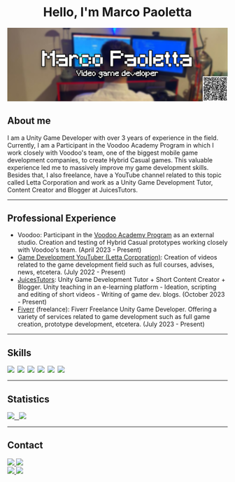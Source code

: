 <div align="center">
<h1 align="center">Hello, I'm Marco Paoletta</h1>
</div>

<img src="Banner.png">

## About me
I am a Unity Game Developer with over 3 years of experience in the field. Currently, I am a Participant in the Voodoo Academy Program in which I work closely with Voodoo's team, one of the biggest mobile game development companies, to create Hybrid Casual games. This valuable experience led me to massively improve my game development skills. Besides that, I also freelance, have a YouTube channel related to this topic called Letta Corporation and work as a Unity Game Development Tutor, Content Creator and Blogger at JuicesTutors.

---

## Professional Experience
* Voodoo: Participant in the [Voodoo Academy Program](https://www.voodoo.io/academy/) as an external studio. Creation and testing of Hybrid Casual prototypes working closely with Voodoo's team. (April 2023 - Present)
* [Game Development YouTuber (Letta Corporation)](https://www.youtube.com/@lettacorporation/featured): Creation of videos related to the game development field such as full courses, advises, news, etcetera. (July 2022 - Present)  
* [JuicesTutors](https://juicestutors.org/teachers/view/marcopaoletta): Unity Game Development Tutor + Short Content Creator + Blogger. Unity teaching in an e-learning platform - Ideation, scripting and editing of short videos - Writing of game dev. blogs. (October 2023 - Present)  
* [Fiverr](https://www.fiverr.com/marco_paoletta) (freelance): Fiverr Freelance Unity Game Developer. Offering a variety of services related to game development such as full game creation, prototype development, etcetera. (July 2023 - Present) 

---

## Skills
<img src="https://img.shields.io/badge/-C%23-FFFFFF?style=for-the-badge&labelColor=black&logo=UNITY&logoColor=FFFFFF"/>&ensp;<img src="https://img.shields.io/badge/-GDSCRIPT-61DBFB?style=for-the-badge&labelColor=black&logo=godot-engine&logoColor=61DBFB"/>&ensp;<img src="https://img.shields.io/badge/-PYTHON-3776AB?style=for-the-badge&labelColor=black&logo=python&logoColor=3776AB"/>&ensp;<img src="https://img.shields.io/badge/-HTML5-E34F26?style=for-the-badge&labelColor=black&logo=html5&logoColor=E34F26"/>&ensp;<img src="https://img.shields.io/badge/-CSS3-1572B6?style=for-the-badge&labelColor=black&logo=css3&logoColor=1572B6"/>&ensp;<img src="https://img.shields.io/badge/-JavaScript-F7DF1E?style=for-the-badge&labelColor=black&logo=javascript&logoColor=F7DF1E"/>

---

## Statistics
<a href="https://github.com/MarcoPaoletta">
  <img height="170em" src="https://github-readme-stats-eight-theta.vercel.app/api?username=MarcoPaoletta&show_icons=true&theme=algolia&include_all_commits=true&count_private=true"/>&ensp;
  <img height="170em" src="https://github-readme-stats-eight-theta.vercel.app/api/top-langs/?username=MarcoPaoletta&layout=compact&langs_count=8&theme=algolia"/>
</a>

---

## Contact<a name="contacto"></a>

<a href="https://mail.google.com/mail/u/0/#inbox?compose=CllgCHrfTZhqVKkBWFPPCRFrPFfzxlNDXfMQbswkBmpLtSPJscgcxDSlGDhfHgVXBwttSGHnsWg">
  <img src="https://img.shields.io/badge/-marcopaoletta2007@gmail.com-EA4335?style=for-the-badge&labelColor=black&logo=gmail&logoColor=EA4335"/>
</a>
<a href="https://wa.me/5491139550833">
  <img src="https://img.shields.io/badge/-+54 9 11 39550833-25D366?style=for-the-badge&labelColor=black&logo=whatsapp&logoColor=25D366"/>
</a>

<br>

<a href="https://www.linkedin.com/in/marco-paoletta/">
  <img src="https://img.shields.io/badge/-linkedin-0b67c2?style=for-the-badge&labelColor=black&logo=linkedin&logoColor=0b67c2"/>
</a>
<a href="https://www.fiverr.com/marco_paoletta">
  <img src="https://img.shields.io/badge/-fiverr-1dbd73?style=for-the-badge&labelColor=black&logo=fiverr&logoColor=1dbd73"/>
</a>